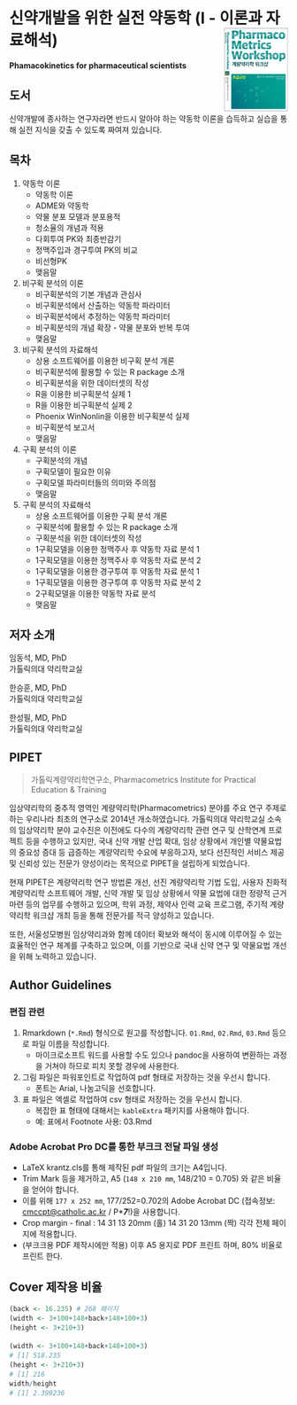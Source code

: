 # 신약개발을 위한 실전 약동학 (I - 이론과 자료해석)<img src="images/cover.jpg"  align="right" height="150" />

**Phamacokinetics for pharmaceutical scientists**

## 도서

신약개발에 종사하는 연구자라면 반드시 알아야 하는 약동학 이론을 습득하고 실습을 통해 실전 지식을 갖출 수 있도록 짜여져 있습니다.

## 목차

1. 약동학 이론
    - 약동학 이론
    - ADME와 약동학
    - 약물 분포 모델과 분포용적
    - 청소율의 개념과 적용
    - 다회투여 PK와 최종반감기
    - 정맥주입과 경구투여 PK의 비교
    - 비선형PK
    - 맺음말
2. 비구획 분석의 이론
    - 비구획분석의 기본 개념과 관심사
    - 비구획분석에서 산출하는 약동학 파라미터
    - 비구획분석에서 추정하는 약동학 파라미터
    - 비구획분석의 개념 확장 - 약물 분포와 반복 투여
    - 맺음말
3. 비구획 분석의 자료해석
    - 상용 소프트웨어를 이용한 비구획 분석 개론
    - 비구획분석에 활용할 수 있는 R package 소개
    - 비구획분석을 위한 데이터셋의 작성
    - R을 이용한 비구획분석 실제 1
    - R을 이용한 비구획분석 실제 2
    - Phoenix WinNonlin을 이용한 비구획분석 실제
    - 비구획분석 보고서
    - 맺음말
4. 구획 분석의 이론
    - 구획분석의 개념 
    - 구획모델이 필요한 이유
    - 구획모델 파라미터들의 의미와 주의점
    - 맺음말
5. 구획 분석의 자료해석
    - 상용 소프트웨어를 이용한 구획 분석 개론
    - 구획분석에 활용할 수 있는 R package 소개
    - 구획분석을 위한 데이터셋의 작성
    - 1구획모델을 이용한 정맥주사 후 약동학 자료 분석 1
    - 1구획모델을 이용한 정맥주사 후 약동학 자료 분석 2
    - 1구획모델을 이용한 경구투여 후 약동학 자료 분석 1
    - 1구획모델을 이용한 경구투여 후 약동학 자료 분석 2
    - 2구획모델을 이용한 약동학 자료 분석
    - 맺음말
    
## 저자 소개

임동석, MD, PhD  
가톨릭의대 약리학교실

한승훈, MD, PhD  
가톨릭의대 약리학교실

한성필, MD, PhD   
가톨릭의대 약리학교실

## PIPET

> 가톨릭계량약리학연구소, Pharmacometrics Institute for Practical Education & Training

임상약리학의 중추적 영역인 계량약리학(Pharmacometrics) 분야를 주요 연구 주제로 하는 우리나라 최초의 연구소로 2014년 개소하였습니다.
가톨릭의대 약리학교실 소속의 임상약리학 분야 교수진은 이전에도 다수의 계량약리학 관련 연구 및 산학연계 프로젝트 등을 수행하고 있지만, 국내 신약 개발 산업 확대, 임상 상황에서 개인별 약물요법의 중요성 증대 등 급증하는 계량약리학 수요에 부응하고자, 보다 선진적인 서비스 제공 및 신뢰성 있는 전문가 양성이라는 목적으로 PIPET을 설립하게 되었습니다.

현재 PIPET은 계량약리학 연구 방법론 개선, 선진 계량약리학 기법 도입, 사용자 친화적 계량약리학 소프트웨어 개발, 신약 개발 및 임상 상황에서 약물 요법에 대한 정량적 근거 마련 등의 업무를 수행하고 있으며, 학위 과정, 제약사 인력 교육 프로그램, 주기적 계량약리학 워크샵 개최 등을 통해 전문가를 적극 양성하고 있습니다.

또한, 서울성모병원 임상약리과와 함께 데이터 확보와 해석이 동시에 이루어질 수 있는 효율적인 연구 체계를 구축하고 있으며, 이를 기반으로 국내 신약 연구 및 약물요법 개선을 위해 노력하고 있습니다.

## Author Guidelines

### 편집 관련

1. Rmarkdown (`*.Rmd`) 형식으로 원고를 작성합니다. `01.Rmd`, `02.Rmd`, `03.Rmd` 등으로 파일 이름을 작성합니다.
    - 마이크로소프트 워드를 사용할 수도 있으나 pandoc을 사용하여 변환하는 과정을 거쳐야 하므로 피치 못할 경우에 사용한다.
2. 그림 파일은 파워포인트로 작업하여 pdf 형태로 저장하는 것을 우선시 합니다.
    - 폰트는 Arial, 나눔고딕을 선호합니다.
3. 표 파일은 엑셀로 작업하여 csv 형태로 저장하는 것을 우선시 합니다.
    - 복잡한 표 형태에 대해서는 `kableExtra` 패키지를 사용해야 합니다.
    - 예: 표에서 Footnote 사용: 03.Rmd

### Adobe Acrobat Pro DC를 통한 부크크 전달 파일 생성

- LaTeX krantz.cls를 통해 제작된 pdf 파일의 크기는 A4입니다. 
- Trim Mark 등을 제거하고, A5 (`148 x 210 mm`, 148/210 = 0.705) 와 같은 비율을 얻어야 합니다.
- 이를 위해 `177 x 252 mm`, 177/252=0.702의 Adobe Acrobat DC (접속정보: cmccpt@catholic.ac.kr / P****7***!)을 사용합니다.
- Crop margin - final : 14 31 13 20mm (홀) 14 31 20 13mm (짝) 각각 전체 페이지에 적용합니다.
- (부크크용 PDF 제작시에만 적용) 이후 A5 용지로 PDF 프린트 하며, 80% 비율로 프린트 한다.

## Cover 제작용 비율 

```r
(back <- 16.235) # 268 페이지
(width <- 3+100+148+back+148+100+3)
(height <- 3+210+3)

(width <- 3+100+148+back+148+100+3)
# [1] 518.235
(height <- 3+210+3)
# [1] 216
width/height
# [1] 2.399236
```
